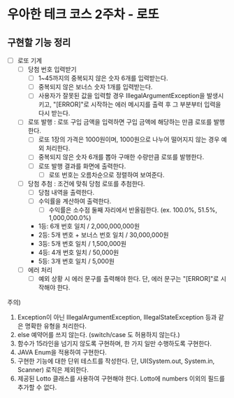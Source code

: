# 우아한 테크 코스 2주차 - 로또

## 구현할 기능 정리

- [ ] 로또 기계
    - [ ] 당첨 번호 입력받기
      - [ ] 1~45까지의 중복되지 않은 숫자 6개를 입력받는다.
      - [ ] 중복되지 않은 보너스 숫자 1개를 입력받는다.
      - [ ] 사용자가 잘못된 값을 입력할 경우 IllegalArgumentException을 발생시키고, "[ERROR]"로 시작하는 에러 메시지를 출력 후 그 부분부터 입력을 다시 받는다.
    - [ ] 로또 발행 : 로또 구입 금액을 입력하면 구입 금액에 해당하는 만큼 로또를 발행한다.
      - [ ] 로또 1장의 가격은 1000원이며, 1000원으로 나누어 떨어지지 않는 경우 예외 처리한다.
      - [ ] 중복되지 않은 숫자 6개를 뽑아 구매한 수량만큼 로또를 발행한다.
      - [ ] 로또 발행 결과를 화면에 출력한다.
        - [ ] 로또 번호는 오름차순으로 정렬하여 보여준다.
    - [ ] 당첨 추첨 : 조건에 맞춰 당첨 로또를 추첨한다.
      - [ ] 당첨 내역을 출력한다.
      - [ ] 수익률을 계산하여 출력한다.
        - [ ] 수익률은 소수점 둘째 자리에서 반올림한다. (ex. 100.0%, 51.5%, 1,000,000.0%)
      - 1등: 6개 번호 일치 / 2,000,000,000원
      - 2등: 5개 번호 + 보너스 번호 일치 / 30,000,000원
      - 3등: 5개 번호 일치 / 1,500,000원
      - 4등: 4개 번호 일치 / 50,000원
      - 5등: 3개 번호 일치 / 5,000원
    - [ ] 에러 처리
      - [ ] 예외 상황 시 에러 문구를 출력해야 한다. 단, 에러 문구는 "[ERROR]"로 시작해야 한다.

주의) 
1. Exception이 아닌 IllegalArgumentException, IllegalStateException 등과 같은 명확한 유형을 처리한다.
2. else 예약어를 쓰지 않는다. (switch/case 도 허용하지 않는다.)
3. 함수가 15라인을 넘기지 않도록 구현하며, 한 가지 일만 수행하도록 구현한다.
4. JAVA Enum을 적용하여 구현한다. 
5. 구현한 기능에 대한 단위 테스트를 작성한다. 단, UI(System.out, System.in, Scanner) 로직은 제외한다.
6. 제공된 Lotto 클래스를 사용하여 구현해야 한다. Lotto에 numbers 이외의 필드를 추가할 수 없다. 